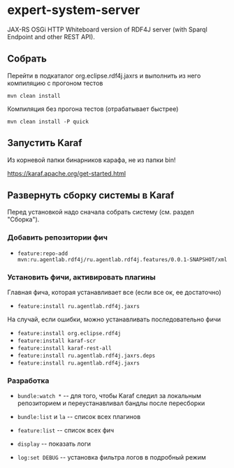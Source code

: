 # expert-system-server

JAX-RS OSGi HTTP Whiteboard version of RDF4J server (with Sparql Endpoint and other REST API).

## Собрать

Перейти в подкаталог org.eclipse.rdf4j.jaxrs и выполнить из него компиляцию с прогоном тестов

```
mvn clean install
```

Компиляция без прогона тестов (отрабатывает быстрее)

```
mvn clean install -P quick
```

## Запустить Karaf

Из корневой папки бинарников карафа, не из папки bin!

https://karaf.apache.org/get-started.html

## Развернуть сборку системы в Karaf

Перед установкой надо сначала собрать систему (см. раздел "Сборка").

### Добавить репозитории фич

* `feature:repo-add mvn:ru.agentlab.rdf4j/ru.agentlab.rdf4j.features/0.0.1-SNAPSHOT/xml`

### Установить фичи, активировать плагины

Главная фича, которая устанавливает все (если все ок, ее достаточно)

* `feature:install ru.agentlab.rdf4j.jaxrs`

На случай, если ошибки, можно устанавливать последовательно фичи

* `feature:install org.eclipse.rdf4j`
* `feature:install karaf-scr`
* `feature:install karaf-rest-all`
* `feature:install ru.agentlab.rdf4j.jaxrs.deps`
* `feature:install ru.agentlab.rdf4j.jaxrs`

### Разработка

* `bundle:watch *` -- для того, чтобы Karaf следил за локальным репозиторием и переустанавливал бандлы после пересборки

* `bundle:list` и `la` -- список всех плагинов
* `feature:list` -- список всех фич

* `display` -- показать логи
* `log:set DEBUG` -- установка фильтра логов в подробный режим
